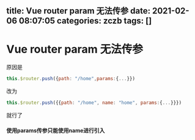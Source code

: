 title: Vue router param 无法传参
date: 2021-02-06 08:07:05
categories: zczb
tags: []
---
# Vue router param 无法传参

原因是
```js
this.$router.push({path: "/home",params:{...}})
```
改为
```js
this.$router.push({{path: "/home", name: "home", params:{...}}})
```
就行了
#### 使用params传参只能使用name进行引入